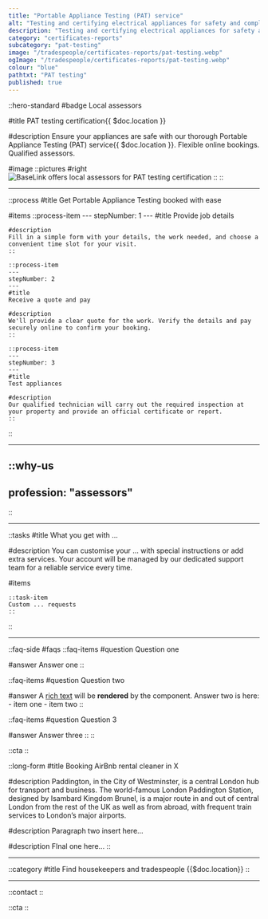 ```yaml
---
title: "Portable Appliance Testing (PAT) service"
alt: "Testing and certifying electrical appliances for safety and compliance"
description: "Testing and certifying electrical appliances for safety and compliance"
category: "certificates-reports"
subcategory: "pat-testing"
image: "/tradespeople/certificates-reports/pat-testing.webp"
ogImage: "/tradespeople/certificates-reports/pat-testing.webp"
colour: "blue"
pathtxt: "PAT testing"
published: true
---
```


::hero-standard
#badge
Local assessors

#title
PAT testing certification{{ $doc.location }}

#description
Ensure your appliances are safe with our thorough Portable Appliance Testing (PAT) service{{ $doc.location }}. Flexible online bookings. Qualified assessors.

#image
    ::pictures
    #right
    ![BaseLink offers local assessors for PAT testing certification](/tradespeople/certificates-reports/pat-testing.webp)
    ::
::

---

::process
#title
Get Portable Appliance Testing booked with ease

#items
    ::process-item
    ---
    stepNumber: 1
    ---
    #title
    Provide job details

    #description
    Fill in a simple form with your details, the work needed, and choose a convenient time slot for your visit.
    ::
    
    ::process-item
    ---
    stepNumber: 2
    ---
    #title
    Receive a quote and pay

    #description
    We'll provide a clear quote for the work. Verify the details and pay securely online to confirm your booking.
    ::

    ::process-item
    ---
    stepNumber: 3
    ---
    #title
    Test appliances

    #description
    Our qualified technician will carry out the required inspection at your property and provide an official certificate or report.
    ::
::

---

::why-us
---
profession: "assessors"
---
::

---

::tasks
#title
What you get with ...

#description
You can customise your ... with special instructions or add extra services. Your account will be managed by our dedicated support team for a reliable service every time.

#items

    ::task-item
    Custom ... requests
    ::
::

---

::faq-side
#faqs
  ::faq-items
  #question
  Question one

  #answer
  Answer one
  ::

  ::faq-items
  #question
  Question two

  #answer
  A [rich text](/services/commercial-cleaning) will be **rendered** by the component.
  Answer two is here:
    - item one
    - item two
  ::

  ::faq-items
  #question
  Question 3

  #answer
  Answer three
  ::
::

::cta
::

::long-form
#title
Booking AirBnb rental cleaner in X

#description
Paddington, in the City of Westminster, is a central London hub for transport and business. The world-famous London Paddington Station, designed by Isambard Kingdom Brunel, is a major route in and out of central London from the rest of the UK as well as from abroad, with frequent train services to London’s major airports.

#description
Paragraph two insert here...

#description
FInal one here...
::

---

::category
#title
Find housekeepers and tradespeople {{$doc.location}}
::

---

::contact
::

::cta
::
